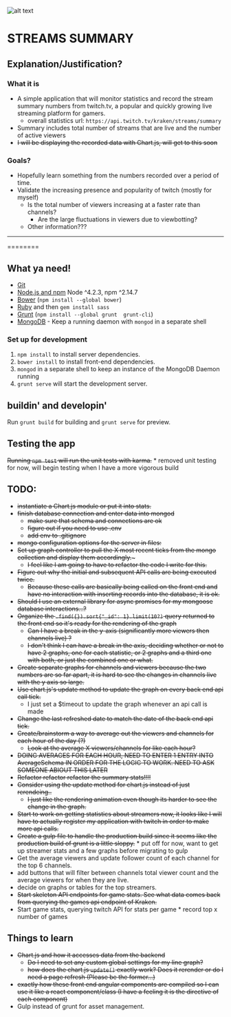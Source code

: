 ![alt text](http://www-cdn.jtvnw.net/images/twitch_logo3.jpg)

STREAMS SUMMARY
=====

## Explanation/Justification?

### What it is
- A simple application that will monitor statistics and record the stream summary numbers from twitch.tv, a popular and quickly growing live streaming platform for gamers.
    * overall statistics url: `https://api.twitch.tv/kraken/streams/summary`
- Summary includes total number of streams that are live and the number of active viewers
- ~~I will be displaying the recorded data with Chart.js, will get to this soon~~


### Goals?
- Hopefully learn something from the numbers recorded over a period of time.
- Validate the increasing presence and popularity of twitch (mostly for myself)
    * Is the total number of viewers increasing at a faster rate than channels?
        * Are the large fluctuations in viewers due to viewbotting?
    * Other information???

__________
========

## What ya need!

- [Git](https://git-scm.com/)
- [Node.js and npm](nodejs.org) Node ^4.2.3, npm ^2.14.7
- [Bower](bower.io) (`npm install --global bower`)
- [Ruby](https://www.ruby-lang.org) and then `gem install sass`
- [Grunt](http://gruntjs.com/) (`npm install --global grunt  grunt-cli`)
- [MongoDB](https://www.mongodb.org/) - Keep a running daemon with `mongod` in a separate shell


### Set up for development

1. `npm install` to install server dependencies.
2. `bower install` to install front-end dependencies.
3. `mongod` in a separate shell to keep an instance of the MongoDB Daemon running
4. `grunt serve` will start the development server.


## buildin' and developin'

Run `grunt build` for building and `grunt serve` for preview.


## Testing the app

~~Running `npm test` will run the unit tests with karma.~~
      * removed unit testing for now, will begin testing when I have a more vigorous build


## TODO:
- ~~instantiate a Chart.js module or put it into stats.~~
- ~~finish database connection and enter data into mongod~~
    * ~~make sure that schema and connections are ok~~
    * ~~figure out if you need to use .env~~
    * ~~add env to .gitignore~~
- ~~mongo configuration options for the server in files:~~
- ~~Set up graph controller to pull the X most recent ticks from the mongo collection and display them accordingly.~~~
    * ~~I feel like I am going to have to refactor the code I write for this.~~
- ~~Figure out why the initial and subsequent API calls are being executed twice.~~
    * ~~Because these calls are basically being called on the front end and have no interaction with inserting records into the database, it is ok.~~
- ~~Should I use an external library for async promises for my mongoose database interactions...?~~
- ~~Organize the `.find({}).sort{"_id": 1}.limit(10?)` query returned to the front end so it's ready for the rendering of the graph~~
    * ~~Can I have a break in the y-axis (significantly more viewers then channels live) ?~~
    * ~~I don't think I can have a break in the axis, deciding whether or not to have 2 graphs, one for each statistic, or 2 graphs and a third one with both, or just the combined one or what.~~
- ~~Create separate graphs for channels and viewers because the two numbers are so far apart, it is hard to see the changes in channels live with the y axis so large.~~
- ~~Use chart.js's update method to update the graph on every back end api call tick.~~
    * I just set a $timeout to update the graph whenever an api call is made
- ~~Change the last refreshed date to match the date of the back end api tick.~~
- ~~Create/brainstorm a way to average out the viewers and channels for each hour of the day (?)~~
    * ~~Look at the average X viewers/channels for like each hour?~~
- ~~DOING AVERAGES FOR EACH HOUR, NEED TO ENTER 1 ENTRY INTO AverageSchema IN ORDER FOR THE LOGIC TO WORK. NEED TO ASK SOMEONE ABIOUT THIS LATER~~    
- ~~Refactor refactor refactor the summary stats!!!!~~
- ~~Consider using the update method for chart.js instead of just rerendeing..~~
    * ~~I just like the rendering animation even though its harder to see the change in the graph.~~
- ~~Start to work on getting statistics about streamers now, it looks like I will have to actually register my application with twitch in order to make more api calls.~~   
- ~~Create a gulp file to handle the production build since it seems like the production build of grunt is a little sloppy.~~
      * put off for now, want to get up streamer stats and a few graphs before migrating to gulp
- Get the average viewers and update follower count of each channel for the top 6 channels.
- add buttons that will filter between channels total viewer count and the average viewers for when they are live.
- decide on graphs or tables for the top streamers.
- ~~Start skeleton API endpoints for game stats. See what data comes back from querying the games api endpoint of Kraken.~~
- Start game stats, querying twitch API for stats per game
      * record top x number of games


## Things to learn
- ~~Chart.js and how it accesses data from the backend~~
    * ~~Do I need to set any custom global settings for my line graph?~~
    * ~~how does the chart.js `update()` exactly work? Does it rerender or do I need a page refresh (Please be the former...)~~
- ~~exactly how these front end angular components are compiled so I can use it like a react component/class (I have a feeling it is the directive of each component)~~    
- Gulp instead of grunt for asset management.
